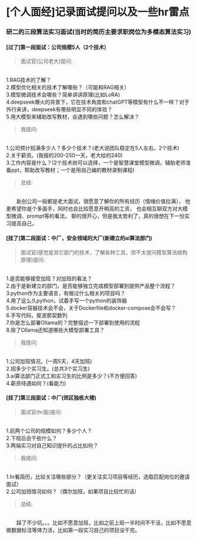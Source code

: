 # [个人面经]记录面试提问以及一些hr雷点


### 研二的三段算法实习面试(当时的简历主要求职岗位为多模态算法实习)

#### [过了]第一段面试：公司规模5人（2个技术）

> 面试官(公司老大)提问:  
<br/>
1.RAG技术的了解？  
<br/>
2.模型优化相关的技术了解哪些？（可能和RAG相关）  
<br/>
3.模型微调技术会哪些？简单讲讲原理(比如LoRA)  
<br/>
4.deepseek爆火的背景下，它在技术角度和chatGPT等模型有什么不一样？对于外行来讲，deepseek有哪些明显不同的体验？  
<br/>
5.用大模型来辅助改写教材，会遇到哪些问题？怎么解决？


> 我提问:  
<br/>
1.公司预计招满多少人？多少个技术？(老大说团队稳定在5人左右，2个技术)  
<br/>
2.关于薪资。(我报的200-250一天，老大给的240)  
<br/>
3.工作内容是什么？(2个技术岗可以选择，一个是智慧课堂模型微调，辅助老师准备ppt，帮助改写教材；一个是用自己编的教材录制课程)  


> 总结:  
<br/>
&emsp;&emsp;新创公司一般都是老大面试，很愿意了解你的所有经历（情绪价值拉满），
他更希望你是个多面手，同时也会比较愿意开稍高的工资，
也会相互聊双方对大模型微调、prompt等的看法，
聊的很开心，但是我太势利了，真的很想在下一份实习提高自己。

#### [挂了]第二段面试：中厂，安全领域的大厂(新建立的ai算法部门)

> 面试官(感觉是其它部门的技术，了解各种工具，但不太提问模型算法结构原理)提问:  
<br/>
1.是否能够接受加班？对加班的看法？  
<br/>
2.由于是新建立的部门，是否能够独立完成模型部署到提供产品整个流程？  
<br/>
3.python作为主要语言，有做过什么相关的项目吗？  
<br/>
4.用了这么久python，试着手写一个python的装饰器  
<br/>
5.docker容器技术会不会，关于Dockerfile和docker-compose会不会写？  
<br/>
6.手写代码，斐波那契数列  
<br/>
7.你是怎么部署Ollama的？完整描述一下部署到使用的流程  
<br/>
8.除了Ollama还知道哪些大模型部署工具？  

> 我提问:  
<br/>
1.公司加班情况。(一周5天，4天加班)  
<br/>
2.招多少个实习生。(总共3个实习生)  
<br/>
3.ai算法部门正式工和实习生的比例是多少？(不方便回答)  
<br/>
4.薪资待遇如何？(看能力)

#### [挂了]第三段面试：中厂(郊区独栋大楼)
> 面试官(hr面)提问:  
<br/>
1.前两个公司的规模如何？多少个人？  
<br/>
2.下班后会干些什么？  
<br/>
3.两端实习对自己知识提升的占比如何？  
<br/>

> 我提问:  
<br/>
1.hr看简历，比较关注哪些部分？（更关注实习项目等经历，选取匹配岗位的邀请面试）  
<br/>
2.公司加班情况如何？（偶尔加班，如果项目比较忙的话）

> 总结:  
<br/>
&emsp;&emsp;踩了不少坑。。。比如不愿意加班，比如之前上班一半时间不干活，比如不愿意做数据标注等体力活，比如第一段实习自己的项目没干完。
